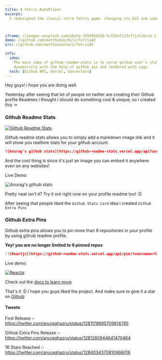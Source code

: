 ```yaml
---
title: A Tetris AutoPlayer
excerpt:
  I redesigned the classic retro Tetris game- changing its GUI and some of its gameplay- and wrote a Genetic Algorithm for an auto-player.



iframe: //images.unsplash.com/photo-1555864326-5cf22ef123cf?ixlib=rb-1.2.1&ixid=eyJhcHBfaWQiOjEyMDd9&auto=format&fit=crop&w=1647&q=80
demo: //github.com/matthieuschulz/TetrisAI
src: //github.com/matthieuschulz/TetrisAI

info:
  idea:
    The main idea of github-readme-stats is to serve github user's stats
    dynamically with the help of github api and rendered with svgs.
  tech: [Github API, Vercel, Serverless]
---
```


Hey guys! i hope you are doing well.

Yesterday after seeing that lot of people on twitter are creating their Github
profile Readmes i thought i should do something cool & unique, so i created this
->

### Github Readme Stats

[![Github Readme Stats](https://github-readme-stats.vercel.app/api/pin/?username=anuraghazra&repo=github-readme-stats)](https://github.com/anuraghazra/github-readme-stats)

Github readme stats allows you to simply add a markdown image link and it will
show you realtime stats for your github account.

```md
![Anurag's github stats](https://github-readme-stats.vercel.app/api?username=anuraghazra)
```

And the cool thing is since it's just an image you can embed it anywhere even on
any websites!

Live Demo:

![Anurag's github stats](https://github-readme-stats.vercel.app/api?username=anuraghazra&v=1)

Pretty neat isn't it? Try it out right now on your profile readme too! :D

After seeing that people liked the `Github Stats Card` idea i created
`Github Extra Pins`

### Github Extra Pins

Github extra pins allows you to pin more than 6 repositories in your profile by
using github readme profile.

**Yey! you are no longer limited to 6 pinned repos**

```md
[![Reactjs](https://github-readme-stats.vercel.app/api/pin/?username=facebook&repo=react&show_owner=true)](https://github.com/facebook/react)
```

Live demo:

[![Reactjs](https://github-readme-stats.vercel.app/api/pin/?username=facebook&repo=react&show_owner=true)](https://github.com/facebook/react)

Check out the
[docs to learn more](https://github.com/anuraghazra/github-readme-stats#github-extra-pins)

That's it :D I hope you guys liked the project. And make sure to give it a star
on [Github](https://github.com/anuraghazra/github-readme-stats)

#### Tweets

First Release :-  
https://twitter.com/anuraghazru/status/1281178695709814785

Github Extra Pins Release :-  
https://twitter.com/anuraghazru/status/1281280944641470464

1K Stars Reached :-  
https://twitter.com/anuraghazru/status/1284034370810966016
